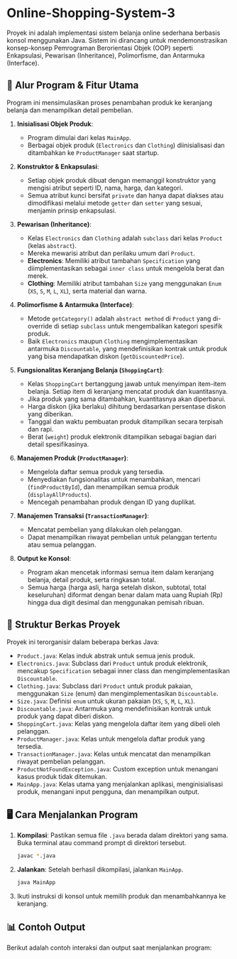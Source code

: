 # Online-Shopping-System-3

Proyek ini adalah implementasi sistem belanja online sederhana berbasis konsol menggunakan Java. Sistem ini dirancang untuk mendemonstrasikan konsep-konsep Pemrograman Berorientasi Objek (OOP) seperti Enkapsulasi, Pewarisan (Inheritance), Polimorfisme, dan Antarmuka (Interface).

## 🚀 Alur Program & Fitur Utama

Program ini mensimulasikan proses penambahan produk ke keranjang belanja dan menampilkan detail pembelian.

1.  **Inisialisasi Objek Produk**:
    * Program dimulai dari kelas `MainApp`.
    * Berbagai objek produk (`Electronics` dan `Clothing`) diinisialisasi dan ditambahkan ke `ProductManager` saat startup.

2.  **Konstruktor & Enkapsulasi**:
    * Setiap objek produk dibuat dengan memanggil konstruktor yang mengisi atribut seperti ID, nama, harga, dan kategori.
    * Semua atribut kunci bersifat `private` dan hanya dapat diakses atau dimodifikasi melalui metode `getter` dan `setter` yang sesuai, menjamin prinsip enkapsulasi.

3.  **Pewarisan (Inheritance)**:
    * Kelas `Electronics` dan `Clothing` adalah `subclass` dari kelas `Product` (kelas `abstract`).
    * Mereka mewarisi atribut dan perilaku umum dari `Product`.
    * **Electronics**: Memiliki atribut tambahan `Specification` yang diimplementasikan sebagai `inner class` untuk mengelola berat dan merek.
    * **Clothing**: Memiliki atribut tambahan `Size` yang menggunakan `Enum` (`XS`, `S`, `M`, `L`, `XL`), serta material dan warna.

4.  **Polimorfisme & Antarmuka (Interface)**:
    * Metode `getCategory()` adalah `abstract method` di `Product` yang di-override di setiap `subclass` untuk mengembalikan kategori spesifik produk.
    * Baik `Electronics` maupun `Clothing` mengimplementasikan antarmuka `Discountable`, yang mendefinisikan kontrak untuk produk yang bisa mendapatkan diskon (`getDiscountedPrice`).

5.  **Fungsionalitas Keranjang Belanja (`ShoppingCart`)**:
    * Kelas `ShoppingCart` bertanggung jawab untuk menyimpan item-item belanja. Setiap item di keranjang mencatat produk dan kuantitasnya.
    * Jika produk yang sama ditambahkan, kuantitasnya akan diperbarui.
    * Harga diskon (jika berlaku) dihitung berdasarkan persentase diskon yang diberikan.
    * Tanggal dan waktu pembuatan produk ditampilkan secara terpisah dan rapi.
    * Berat (`weight`) produk elektronik ditampilkan sebagai bagian dari detail spesifikasinya.

6.  **Manajemen Produk (`ProductManager`)**:
    * Mengelola daftar semua produk yang tersedia.
    * Menyediakan fungsionalitas untuk menambahkan, mencari (`findProductById`), dan menampilkan semua produk (`displayAllProducts`).
    * Mencegah penambahan produk dengan ID yang duplikat.

7.  **Manajemen Transaksi (`TransactionManager`)**:
    * Mencatat pembelian yang dilakukan oleh pelanggan.
    * Dapat menampilkan riwayat pembelian untuk pelanggan tertentu atau semua pelanggan.

8.  **Output ke Konsol**:
    * Program akan mencetak informasi semua item dalam keranjang belanja, detail produk, serta ringkasan total.
    * Semua harga (harga asli, harga setelah diskon, subtotal, total keseluruhan) diformat dengan benar dalam mata uang Rupiah (Rp) hingga dua digit desimal dan menggunakan pemisah ribuan.

## 📁 Struktur Berkas Proyek

Proyek ini terorganisir dalam beberapa berkas Java:

* `Product.java`: Kelas induk abstrak untuk semua jenis produk.
* `Electronics.java`: Subclass dari `Product` untuk produk elektronik, mencakup `Specification` sebagai inner class dan mengimplementasikan `Discountable`.
* `Clothing.java`: Subclass dari `Product` untuk produk pakaian, menggunakan `Size` (enum) dan mengimplementasikan `Discountable`.
* `Size.java`: Definisi `enum` untuk ukuran pakaian (`XS`, `S`, `M`, `L`, `XL`).
* `Discountable.java`: Antarmuka yang mendefinisikan kontrak untuk produk yang dapat diberi diskon.
* `ShoppingCart.java`: Kelas yang mengelola daftar item yang dibeli oleh pelanggan.
* `ProductManager.java`: Kelas untuk mengelola daftar produk yang tersedia.
* `TransactionManager.java`: Kelas untuk mencatat dan menampilkan riwayat pembelian pelanggan.
* `ProductNotFoundException.java`: Custom exception untuk menangani kasus produk tidak ditemukan.
* `MainApp.java`: Kelas utama yang menjalankan aplikasi, menginisialisasi produk, menangani input pengguna, dan menampilkan output.

## 🖥️ Cara Menjalankan Program

1.  **Kompilasi**: Pastikan semua file `.java` berada dalam direktori yang sama. Buka terminal atau command prompt di direktori tersebut.
    ```bash
    javac *.java
    ```
2.  **Jalankan**: Setelah berhasil dikompilasi, jalankan `MainApp`.
    ```bash
    java MainApp
    ```
3.  Ikuti instruksi di konsol untuk memilih produk dan menambahkannya ke keranjang.

## 📊 Contoh Output

Berikut adalah contoh interaksi dan output saat menjalankan program:
